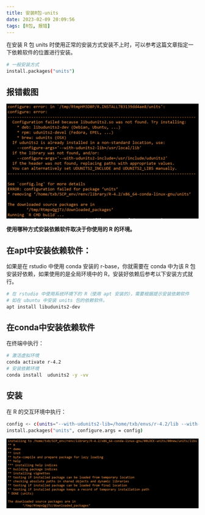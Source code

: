 ```yaml
---
title: 安装R包-units
date: 2023-02-09 20:09:56
tags: [R包, 报错]
---
```


在安装 R 包 units 时使用正常的安装方式安装不上时，可以参考这篇文章指定一下依赖软件的位置进行安装。

```bash
# 一般安装方式
install.packages("units")
```

<!--more-->

## 报错截图

![image-20230209181433017](安装R包-units/image-20230209181433017.png)



**使用哪种方式安装依赖软件取决于你使用的 R 的环境。**

## 在apt中安装依赖软件：

如果是在 rstudio 中使用 conda 安装的 r-base，你就需要在 conda 中为该 R 包安装好依赖，如果使用的是全局环境中的 R，安装好依赖后参考以下安装方式就行。

```bash
# 在 rstudio 中使用系统环境下的 R（使用 apt 安装的），需要根据提示安装依赖软件
# 如在 ubuntu 中安装 units 包的依赖软件。
apt install libudunits2-dev
```

## 在conda中安装依赖软件

在终端中执行：

```bash
# 激活虚拟环境
conda activate r-4.2
# 安装依赖环境
conda install  udunits2 -y -vv
```

## 安装

在 R 的交互环境中执行：

```bash
config <- c(units="--with-udunits2-lib=/home/txb/envs/r-4.2/lib --with-udunits2-include=/home/txb/envs/r-4.2/include")
install.packages("units", configure.args = config)
```

![image-20230209201124780](安装R包-units/image-20230209201124780.png)